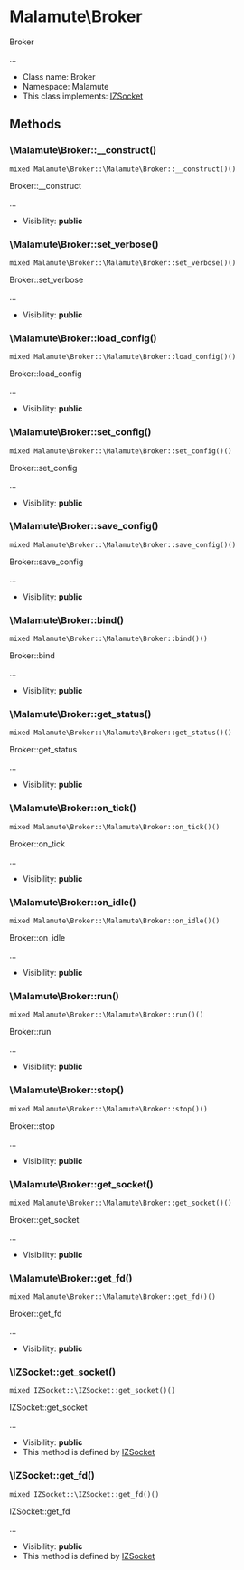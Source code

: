 Malamute\Broker
===============

Broker

...


* Class name: Broker
* Namespace: Malamute
* This class implements: [IZSocket](IZSocket.md)






Methods
-------


### \Malamute\Broker::__construct()

```
mixed Malamute\Broker::\Malamute\Broker::__construct()()
```

Broker::__construct

...

* Visibility: **public**



### \Malamute\Broker::set_verbose()

```
mixed Malamute\Broker::\Malamute\Broker::set_verbose()()
```

Broker::set_verbose

...

* Visibility: **public**



### \Malamute\Broker::load_config()

```
mixed Malamute\Broker::\Malamute\Broker::load_config()()
```

Broker::load_config

...

* Visibility: **public**



### \Malamute\Broker::set_config()

```
mixed Malamute\Broker::\Malamute\Broker::set_config()()
```

Broker::set_config

...

* Visibility: **public**



### \Malamute\Broker::save_config()

```
mixed Malamute\Broker::\Malamute\Broker::save_config()()
```

Broker::save_config

...

* Visibility: **public**



### \Malamute\Broker::bind()

```
mixed Malamute\Broker::\Malamute\Broker::bind()()
```

Broker::bind

...

* Visibility: **public**



### \Malamute\Broker::get_status()

```
mixed Malamute\Broker::\Malamute\Broker::get_status()()
```

Broker::get_status

...

* Visibility: **public**



### \Malamute\Broker::on_tick()

```
mixed Malamute\Broker::\Malamute\Broker::on_tick()()
```

Broker::on_tick

...

* Visibility: **public**



### \Malamute\Broker::on_idle()

```
mixed Malamute\Broker::\Malamute\Broker::on_idle()()
```

Broker::on_idle

...

* Visibility: **public**



### \Malamute\Broker::run()

```
mixed Malamute\Broker::\Malamute\Broker::run()()
```

Broker::run

...

* Visibility: **public**



### \Malamute\Broker::stop()

```
mixed Malamute\Broker::\Malamute\Broker::stop()()
```

Broker::stop

...

* Visibility: **public**



### \Malamute\Broker::get_socket()

```
mixed Malamute\Broker::\Malamute\Broker::get_socket()()
```

Broker::get_socket

...

* Visibility: **public**



### \Malamute\Broker::get_fd()

```
mixed Malamute\Broker::\Malamute\Broker::get_fd()()
```

Broker::get_fd

...

* Visibility: **public**



### \IZSocket::get_socket()

```
mixed IZSocket::\IZSocket::get_socket()()
```

IZSocket::get_socket

...

* Visibility: **public**
* This method is defined by [IZSocket](IZSocket.md)



### \IZSocket::get_fd()

```
mixed IZSocket::\IZSocket::get_fd()()
```

IZSocket::get_fd

...

* Visibility: **public**
* This method is defined by [IZSocket](IZSocket.md)


